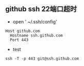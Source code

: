 

## github ssh 22端口超时
- open ' ~/.ssh/config'
```
Host github.com
  Hostname ssh.github.com
  Port 443
```
- test 
```
ssh -T -p 443 git@ssh.github.com
```